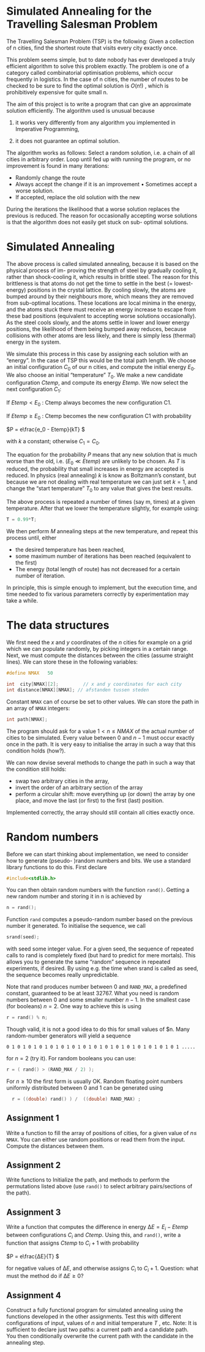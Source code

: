 # Simulated Annealing for the Travelling Salesman Problem
The Travelling Salesman Problem (TSP) is the following: Given a collection of n cities, find the shortest route that visits every city exactly once.



This problem seems simple, but to date nobody has ever developed a truly efficient algorithm to solve this problem exactly. The problem is one of a category called combinatorial optimisation problems, which occur frequently in logistics. In the case of n cities, the number of routes to be checked to be sure to find the optimal solution is $O(n!)$ , which is prohibitively expensive for quite small n.


The aim of this project is to write a program that can give an approximate solution efficiently. The algorithm used is unusual because


1.  it works very differently from any algorithm you implemented in Imperative Programming,

2.  it does not guarantee an optimal solution.

The algorithm works as follows: Select a random solution, i.e. a chain of all cities in arbitrary order. Loop until fed up with running the program, or no improvement is found in many iterations:

- Randomly change the route
- Always accept the change if it is an improvement • Sometimes accept a worse solution.
- If accepted, replace the old solution with the new

During the iterations the likelihood that a worse solution replaces the previous is reduced. The reason for occasionally accepting worse solutions is that the algorithm does not easily get stuck on sub- optimal solutions.

# Simulated Annealing

The above process is called simulated annealing, because it is based on the physical process of im- proving the strength of steel by gradually cooling it, rather than shock-cooling it, which results in brittle steel. The reason for this brittleness is that atoms do not get the time to settle in the best (= lowest-energy) positions in the crystal lattice. By cooling slowly, the atoms are bumped around by their neighbours more, which means they are removed from sub-optimal locations. These locations are local minima in the energy, and the atoms stuck there must receive an energy increase to escape from these bad positions (equivalent to accepting worse solutions occasionally). As the steel cools slowly, and the atoms settle in lower and lower energy positions, the likelihood of them being bumped away reduces, because collisions with other atoms are less likely, and there is simply less (thermal) energy in the system.

We simulate this process in this case by assigning each solution with an “energy”. In the case of TSP this would be the total path length. We choose an initial configuration $C_0$ of our n cities, and compute the initial energy $E_0$. We also choose an initial “temperature” $T_0$. We make a new candidate configuration $Ctemp$, and compute its energy $Etemp$. We now select the next configuration $C_1$:

If $Etemp < E_0$ : Ctemp always becomes the new configuration C1.

If $Etemp ≥ E_0$ : Ctemp becomes the new configuration C1 with probability

$P = e\frac{e_0 - Etemp}{kT} $

with $k$ a constant; otherwise $C_1 = C_0$.

The equation for the probability $P$ means that any new solution that is much worse than the old, i.e. ($E_0 ≪ Etemp$) are unlikely to be chosen. As $T$ is reduced, the probability that small increases in energy are accepted is reduced. In physics (real annealing) $k$ is know as Boltzmann’s constant, but because we are not dealing with real temperature we can just set $k = 1$, and change the “start temperature” $T_0$ to any value that gives the best results.

The above process is repeated a number of times (say m, times) at a given temperature. After that we lower the temperature slightly, for example using:

```c
T = 0.99*T;
```

We then perform $M$ annealing steps at the new temperature, and repeat this process until, either
- the desired temperature has been reached,
- some maximum number of iterations has been reached (equivalent to the first)
- The energy (total length of route) has not decreased for a certain number of iteration.

In principle, this is simple enough to implement, but the execution time, and time needed to fix various parameters correctly by experimentation may take a while.

# The data structures

We first need the $x$ and $y$ coordinates of the $n$ cities for example on a grid which we can populate randomly, by picking integers in a certain range. Next, we must compute the distances between the cities (assume straight lines). We can store these in the following variables:

```c
#define NMAX   50

int  city[NMAX][2];         // x and y coordinates for each city
int distance[NMAX][NMAX]; // afstanden tussen steden

```

Constant `NMAX` can of course be set to other values. We can store the path in an array of `NMAX` integers:

```c
int path[NMAX];
```

The program should ask for a value $1 < n ≤ NMAX$ of the actual number of cities to be simulated. Every value between $0$ and $n-1$ must occur exactly once in the path. It is very easy to initialise the array in such a way that this condition holds (how?).

We can now devise several methods to change the path in such a way that the condition still holds:

- swap two arbitrary cities in the array,
- invert the order of an arbitrary section of the array
- perform a circular shift: move everything up (or down) the array by one place, and move the last (or first) to the first (last) position.

Implemented correctly, the array should still contain all cities exactly once.

# Random numbers

Before we can start thinking about implementation, we need to consider how to generate (pseudo- )random numbers and bits. We use a standard library functions to do this. First declare

```c
#include<stdlib.h>
```

You can then obtain random numbers with the function `rand()`. Getting a new random number and
storing it in n is achieved by

```c
n = rand();
``` 
Function `rand` computes a pseudo-random number based on the previous number it generated. To initialise the sequence, we call
```c
srand(seed);
``` 

with seed some integer value. For a given seed, the sequence of repeated calls to rand is completely fixed (but hard to predict for mere mortals). This allows you to generate the same “random” sequence in repeated experiments, if desired. By using e.g. the time when srand is called as seed, the sequence becomes really unpredictable.

Note that rand produces number between $0$ and `RAND_MAX`, a predefined constant, guaranteed to be at least $32767$. What you need is random numbers between $0$ and some smaller number $n − 1$. In the smallest case (for booleans) $n = 2$. One way to achieve this is using
```c
r = rand() % n;
```
Though valid, it is not a good idea to do this for small values of $n. Many random-number generators will yield a sequence

```
0 1 0 1 0 1 0 1 0 1 0 1 0 1 0 1 0 1 0 1 0 1 0 1 0 1 0 1 0 1 0 1 .....
```

for $n = 2$ (try it). For random booleans you can use: 
```c
r = ( rand() > (RAND_MAX / 2) );
```
For $n ≥ 10$ the first form is usually OK.
Random floating point numbers uniformly distributed between $0$ and $1$ can be generated using

```c
  r = ((double) rand() ) /  ((double) RAND_MAX) ;
```

## Assignment 1
Write a function to fill the array of positions of cities, for a given value of $n ≤$ `NMAX`. You can either use random positions or read them from the input. Compute the distances between them.
## Assignment 2
Write functions to Initialize the path, and methods to perform the permutations listed above (use `rand()` to select arbitrary pairs/sections of the path).
## Assignment 3

Write a function that computes the difference in energy $∆E = E_i − Etemp$ between configurations $C_i$ and $Ctemp$. Using this, and `rand()`, write a function that assigns $Ctemp$ to $C_i+1$ with probability

$P = e\frac{∆E}{T} $


for negative values of $∆E$, and otherwise assigns $C_i$ to $C_i+1$. Question: what must the method do if $∆E ≥ 0$?

## Assignment 4
Construct a fully functional program for simulated annealing using the functions developed in the other assignments.
Test this with different configurations of input, values of $n$ and initial temperature $T$ , etc. Note: It is sufficient to declare just two paths: a current path and a candidate path. You then conditionally overwrite the current path with the candidate in the annealing step.